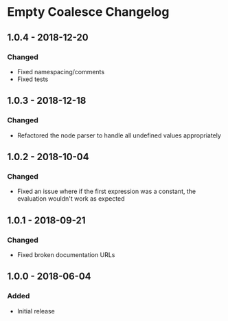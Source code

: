 # Empty Coalesce Changelog

## 1.0.4 - 2018-12-20
### Changed
* Fixed namespacing/comments
* Fixed tests

## 1.0.3 - 2018-12-18
### Changed
* Refactored the node parser to handle all undefined values appropriately

## 1.0.2 - 2018-10-04
### Changed
* Fixed an issue where if the first expression was a constant, the evaluation wouldn't work as expected

## 1.0.1 - 2018-09-21
### Changed
* Fixed broken documentation URLs

## 1.0.0 - 2018-06-04
### Added
- Initial release
